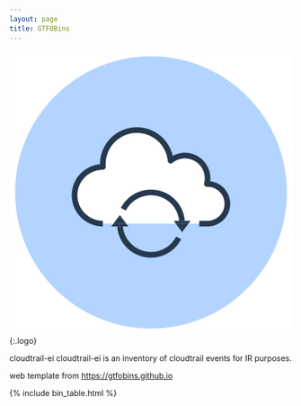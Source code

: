 ```yaml
---
layout: page
title: GTFOBins
---
```


![logo](/assets/logo.png){:.logo}

cloudtrail-ei
cloudtrail-ei is an inventory of cloudtrail events for IR purposes.

web template from https://gtfobins.github.io

{% include bin_table.html %}

